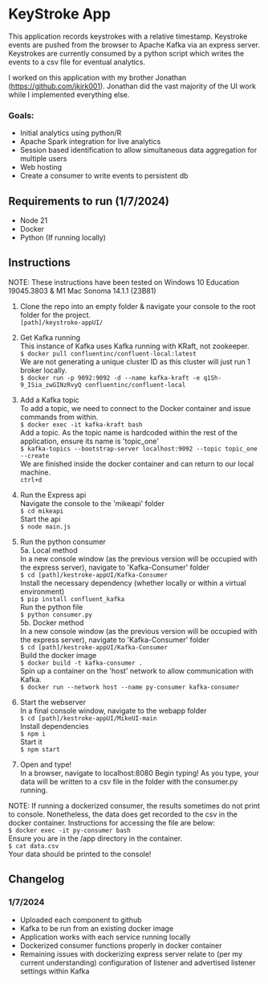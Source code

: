 # KeyStroke App

This application records keystrokes with a relative timestamp. 
Keystroke events are pushed from the browser to Apache Kafka via an express server.
Keystrokes are currently consumed by a python script which writes the events to a csv file for eventual analytics.

I worked on this application with my brother Jonathan (https://github.com/jkirk001). Jonathan did the vast majority of the UI work while I implemented everything else. 
### Goals: 
- Initial analytics using python/R
- Apache Spark integration for live analytics
- Session based identification to allow simultaneous data aggregation for multiple users
- Web hosting
- Create a consumer to write events to persistent db


## Requirements to run (1/7/2024) 
- Node 21
- Docker
- Python (If running locally)

## Instructions
NOTE: These instructions have been tested on Windows 10 Education 19045.3803 & M1 Mac Sonoma 14.1.1 (23B81)
1. Clone the repo into an empty folder & navigate your console to the root folder for the project.    
```[path]/keystroke-appUI/```

2. Get Kafka running  
This instance of Kafka uses Kafka running with KRaft, not zookeeper.   
```$ docker pull confluentinc/confluent-local:latest```    
We are not generating a unique cluster ID as this cluster will just run 1 broker locally.   
```$ docker run -p 9092:9092 -d --name kafka-kraft -e q1Sh-9_ISia_zwGINzRvyQ confluentinc/confluent-local```    


3. Add a Kafka topic     
To add a topic, we need to connect to the Docker container and issue commands from within.    
```$ docker exec -it kafka-kraft bash ```     
Add a topic. As the topic name is hardcoded within the rest of the application, ensure its name is 'topic_one'    
```$ kafka-topics --bootstrap-server localhost:9092 --topic topic_one --create```    
We are finished inside the docker container and can return to our local machine.    
``` ctrl+d ```

4. Run the Express api     
Navigate the console to the 'mikeapi' folder    
```$ cd mikeapi```    
Start the api    
```$ node main.js```    

5. Run the python consumer    
5a. Local method    
In a new console window (as the previous version will be occupied with the express server), navigate to 'Kafka-Consumer' folder    
```$ cd [path]/kestroke-appUI/Kafka-Consumer```    
Install the necessary dependency (whether locally or within a virtual environment)    
```$ pip install confluent_kafka```    
Run the python file    
```$ python consumer.py```    
5b. Docker method    
In a new console window (as the previous version will be occupied with the express server), navigate to 'Kafka-Consumer' folder    
```$ cd [path]/kestroke-appUI/Kafka-Consumer```    
Build the docker image    
```$ docker build -t kafka-consumer . ```    
Spin up a container on the 'host' network to allow communication with Kafka.    
```$ docker run --network host --name py-consumer kafka-consumer```    

7. Start the webserver    
In a final console window, navigate to the webapp folder    
```$ cd [path]/kestroke-appUI/MikeUI-main```    
Install dependencies    
```$ npm i```    
Start it    
```$ npm start```    

9. Open and type!    
In a browser, navigate to localhost:8080
Begin typing!
As you type, your data will be written to a csv file in the folder with the consumer.py running. 

NOTE: If running a dockerized consumer, the results sometimes do not print to console. Nonetheless, the data does get recorded to the csv in the docker container. Instructions for accessing the file are below:     
```$ docker exec -it py-consumer bash```    
Ensure you are in the /app directory in the container.    
```$ cat data.csv```   
Your data should be printed to the console!




## Changelog
### 1/7/2024
- Uploaded each component to github
- Kafka to be run from an existing docker image
- Application works with each service running locally
- Dockerized consumer functions properly in docker container
- Remaining issues with dockerizing express server relate to (per my current understanding) configuration of listener and advertised listener settings within Kafka
